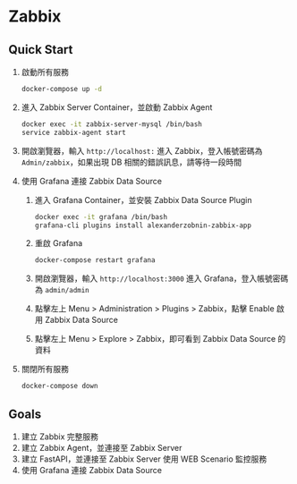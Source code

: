 # Zabbix

## Quick Start

1. 啟動所有服務

    ```bash
    docker-compose up -d
    ```

2. 進入 Zabbix Server Container，並啟動 Zabbix Agent

    ```bash
    docker exec -it zabbix-server-mysql /bin/bash
    service zabbix-agent start
    ```

3. 開啟瀏覽器，輸入 `http://localhost:` 進入 Zabbix，登入帳號密碼為 `Admin/zabbix`，如果出現 DB 相關的錯誤訊息，請等待一段時間
4. 使用 Grafana 連接 Zabbix Data Source
   1. 進入 Grafana Container，並安裝 Zabbix Data Source Plugin

        ```bash
        docker exec -it grafana /bin/bash
        grafana-cli plugins install alexanderzobnin-zabbix-app
        ```
    2. 重啟 Grafana
    
        ```bash
        docker-compose restart grafana
        ```

    3. 開啟瀏覽器，輸入 `http://localhost:3000` 進入 Grafana，登入帳號密碼為 `admin/admin`    
    4. 點擊左上 Menu > Administration > Plugins > Zabbix，點擊 Enable 啟用 Zabbix Data Source
    5. 點擊左上 Menu > Explore > Zabbix，即可看到 Zabbix Data Source 的資料
5. 關閉所有服務

    ```bash
    docker-compose down
    ```

## Goals

1. 建立 Zabbix 完整服務
2. 建立 Zabbix Agent，並連接至 Zabbix Server
3. 建立 FastAPI，並連接至 Zabbix Server 使用 WEB Scenario 監控服務
4. 使用 Grafana 連接 Zabbix Data Source
